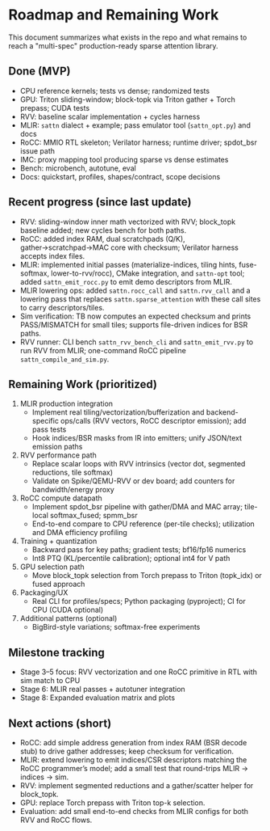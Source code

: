 # Roadmap and Remaining Work

This document summarizes what exists in the repo and what remains to reach a "multi-spec" production-ready sparse attention library.

## Done (MVP)
- CPU reference kernels; tests vs dense; randomized tests
- GPU: Triton sliding-window; block-topk via Triton gather + Torch prepass; CUDA tests
- RVV: baseline scalar implementation + cycles harness
- MLIR: `sattn` dialect + example; pass emulator tool (`sattn_opt.py`) and docs
- RoCC: MMIO RTL skeleton; Verilator harness; runtime driver; spdot_bsr issue path
- IMC: proxy mapping tool producing sparse vs dense estimates
- Bench: microbench, autotune, eval
- Docs: quickstart, profiles, shapes/contract, scope decisions

## Recent progress (since last update)
- RVV: sliding-window inner math vectorized with RVV; block_topk baseline added; new cycles bench for both paths.
- RoCC: added index RAM, dual scratchpads (Q/K), gather→scratchpad→MAC core with checksum; Verilator harness accepts index files.
- MLIR: implemented initial passes (materialize-indices, tiling hints, fuse-softmax, lower-to-rvv/rocc), CMake integration, and `sattn-opt` tool; added `sattn_emit_rocc.py` to emit demo descriptors from MLIR.
- MLIR lowering ops: added `sattn.rocc_call` and `sattn.rvv_call` and a lowering pass that replaces `sattn.sparse_attention` with these call sites to carry descriptors/tiles.
- Sim verification: TB now computes an expected checksum and prints PASS/MISMATCH for small tiles; supports file-driven indices for BSR paths.
- RVV runner: CLI bench `sattn_rvv_bench_cli` and `sattn_emit_rvv.py` to run RVV from MLIR; one-command RoCC pipeline `sattn_compile_and_sim.py`.

## Remaining Work (prioritized)
1) MLIR production integration
   - Implement real tiling/vectorization/bufferization and backend-specific ops/calls (RVV vectors, RoCC descriptor emission); add pass tests
   - Hook indices/BSR masks from IR into emitters; unify JSON/text emission paths
2) RVV performance path
   - Replace scalar loops with RVV intrinsics (vector dot, segmented reductions, tile softmax)
   - Validate on Spike/QEMU-RVV or dev board; add counters for bandwidth/energy proxy
3) RoCC compute datapath
   - Implement spdot_bsr pipeline with gather/DMA and MAC array; tile-local softmax_fused; spmm_bsr
   - End-to-end compare to CPU reference (per-tile checks); utilization and DMA efficiency profiling
4) Training + quantization
   - Backward pass for key paths; gradient tests; bf16/fp16 numerics
   - Int8 PTQ (KL/percentile calibration); optional int4 for V path
5) GPU selection path
   - Move block_topk selection from Torch prepass to Triton (topk_idx) or fused approach
6) Packaging/UX
   - Real CLI for profiles/specs; Python packaging (pyproject); CI for CPU (CUDA optional)
7) Additional patterns (optional)
   - BigBird-style variations; softmax-free experiments

## Milestone tracking
- Stage 3–5 focus: RVV vectorization and one RoCC primitive in RTL with sim match to CPU
- Stage 6: MLIR real passes + autotuner integration
- Stage 8: Expanded evaluation matrix and plots

## Next actions (short)
- RoCC: add simple address generation from index RAM (BSR decode stub) to drive gather addresses; keep checksum for verification.
- MLIR: extend lowering to emit indices/CSR descriptors matching the RoCC programmer’s model; add a small test that round-trips MLIR → indices → sim.
- RVV: implement segmented reductions and a gather/scatter helper for block_topk.
- GPU: replace Torch prepass with Triton top-k selection.
- Evaluation: add small end-to-end checks from MLIR configs for both RVV and RoCC flows.
